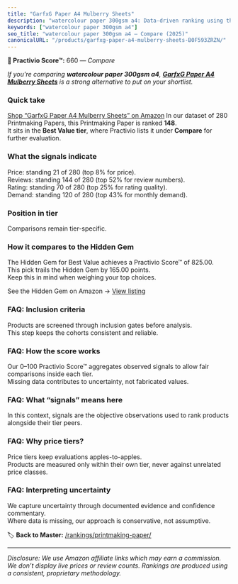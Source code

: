 ```yaml
---
title: "GarfxG Paper A4 Mulberry Sheets"
description: "watercolour paper 300gsm a4: Data-driven ranking using the Practivio Score™. Positioned by quality, value, demand, findability, momentum."
keywords: ["watercolour paper 300gsm a4"]
seo_title: "watercolour paper 300gsm a4 — Compare (2025)"
canonicalURL: "/products/garfxg-paper-a4-mulberry-sheets-B0F593ZRZN/"
---
```


**🛒 Practivio Score™:** 660 — _Compare_


*If you're comparing **watercolour paper 300gsm a4**, **[GarfxG Paper A4 Mulberry Sheets](https://www.amazon.com/dp/B0F593ZRZN?tag=practivio-20)** is a strong alternative to put on your shortlist.*
### Quick take
[Shop “GarfxG Paper A4 Mulberry Sheets” on Amazon](https://www.amazon.com/dp/B0F593ZRZN?tag=practivio-20)
In our dataset of 280 Printmaking Papers, this Printmaking Paper is ranked **148**.  
It sits in the **Best Value tier**, where Practivio lists it under **Compare** for further evaluation.

### What the signals indicate
Price: standing 21 of 280 (top 8% for price).  
Reviews: standing 144 of 280 (top 52% for review numbers).  
Rating: standing 70 of 280 (top 25% for rating quality).  
Demand: standing 120 of 280 (top 43% for monthly demand).

### Position in tier
Comparisons remain tier-specific.

### How it compares to the Hidden Gem
The Hidden Gem for Best Value achieves a Practivio Score™ of 825.00.  
This pick trails the Hidden Gem by 165.00 points.  
Keep this in mind when weighing your top choices.  

See the Hidden Gem on Amazon → [View listing](https://www.amazon.com/dp/B0010DV4G0?tag=practivio-20)

### FAQ: Inclusion criteria
Products are screened through inclusion gates before analysis.  
This step keeps the cohorts consistent and reliable.

### FAQ: How the score works
Our 0–100 Practivio Score™ aggregates observed signals to allow fair comparisons inside each tier.  
Missing data contributes to uncertainty, not fabricated values.

### FAQ: What “signals” means here
In this context, signals are the objective observations used to rank products alongside their tier peers.

### FAQ: Why price tiers?
Price tiers keep evaluations apples-to-apples.  
Products are measured only within their own tier, never against unrelated price classes.

### FAQ: Interpreting uncertainty
We capture uncertainty through documented evidence and confidence commentary.  
Where data is missing, our approach is conservative, not assumptive.

<!-- Missing template for Compare/CompareWithinPriceClass -->


🏷️ **Back to Master:** [/rankings/printmaking-paper/](/rankings/printmaking-paper/)

---
_Disclosure: We use Amazon affiliate links which may earn a commission. We don’t display live prices or review counts. Rankings are produced using a consistent, proprietary methodology._
